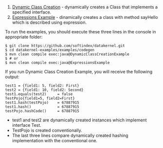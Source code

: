 
1. [Dynamic Class Creation](https://github.com/softindex/datakernel/blob/master/examples/codegen/src/main/java/io/datakernel/examples/DynamicClassCreationExample.java) - dynamically creates a Class that implements a specified interface.
2. [Expressions Example](https://github.com/softindex/datakernel/blob/master/examples/codegen/src/main/java/io/datakernel/examples/ExpressionsExample.java) - dinamically creates a class with method sayHello which is described using expression.

To run the examples, you should execute these three lines in the console in appropriate folder:
```
$ git clone https://github.com/softindex/datakernel.git
$ cd datakernel-examples/examples/codegen
$ mvn clean compile exec:java@DynamicClassCreationExample
$ # or
$ mvn clean compile exec:java@ExpressionsExample
```

If you run Dynamic Class Creation Example, you will receive the following output:
```
test1 = {field1: 5, field2: First}
test2 = {field1: 10, field2: Second}
test1.equals(test2)     = false
TestPojo{field1=5, field2=First}
test1.hash(testPojo)    = 67887915
test1.hash()            = 67887915
testPojo.hashCode()     = 67887915
```

* test1 and test2 are dynamically created instances which implement interface Test.
* TestPojo is created conventionally.
* The last three lines compare dynamically created hashing implementation with the conventional one.